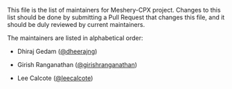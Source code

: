 This file is the list of maintainers for Meshery-CPX project. Changes to this list should be done by submitting a Pull Request that changes this file, and it should be duly reviewed by current maintainers.

The maintainers are listed in alphabetical order:

- Dhiraj Gedam ([@dheerajng](https://github.com/dheerajng))

- Girish Ranganathan ([@girishranganathan](https://github.com/girishranganathan))

- Lee Calcote ([@leecalcote](https://github.com/leecalcote))
